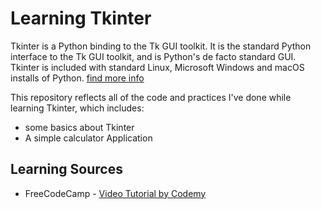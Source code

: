# Learning Tkinter
Tkinter is a Python binding to the Tk GUI toolkit. It is the standard Python interface to the Tk GUI toolkit, and is Python's de facto standard GUI. Tkinter is included with standard Linux, Microsoft Windows and macOS installs of Python. [find more info](https://docs.python.org/3/library/tkinter.html)


This repository reflects all of the code and practices I've done while learning Tkinter, which includes:

- some basics about Tkinter
- A simple calculator Application

## Learning Sources

- FreeCodeCamp - [Video Tutorial by Codemy](https://www.youtube.com/watch?v=YXPyB4XeYLA&t=6220s)
